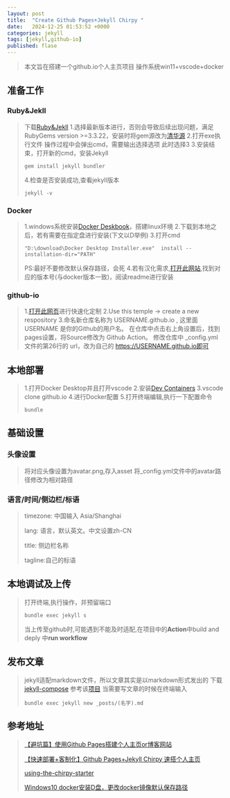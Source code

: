 ```yaml
---
layout: post
title:  "Create Github Pages+Jekyll Chirpy "
date:   2024-12-25 01:53:52 +0000
categories: jekyll
tags: [jekyll,github-io]
published: flase
---
```

> 本文旨在搭建一个github.io个人主页项目
> 操作系统win11+vscode+docker

## 准备工作

### Ruby&Jekll
> 下载[Ruby&Jekll](https://rubyinstaller.org/downloads/)
> 1.选择最新版本进行，否则会导致后续出现问题，满足RubyGems version >=3.3.22，安装时将gem源改为[清华源](https://mirrors.tuna.tsinghua.edu.cn/help/rubygems/)
> 2.打开exe执行文件 操作过程中会弹出cmd，需要输出选择选项 此时选择3
> 3.安装结束，打开新的cmd，安装Jekyll
> ```
> gem install jekyll bundler
> ```
> 4.检查是否安装成功,查看jekyll版本
> ```
> jekyll -v
> ```

### Docker
> 1.windows系统安装[Docker Deskbook](https://app.docker.com/)，搭建linux环境
> 2.下载到本地之后，若有需要在指定盘进行安装(下文以D举例)
> 3.打开cmd
> ```
> "D:\download\Docker Desktop Installer.exe"  install --installation-dir="PATH"
> ```
> PS:最好不要修改默认保存路径，会死
> 4.若有汉化需求,[打开此网站](https://github.com/asxez/DockerDesktop-CN),找到对应的版本号(与docker版本一致)，阅读readme进行安装

### github-io
> 1.[打开此网页](https://github.com/cotes2020/chirpy-starter)进行快速化定制
> 2.Use this temple -> create a new respository
> 3.命名新仓库名称为 USERNAME.github.io , 这里面USERNAME 是你的Github的用户名。
> 在仓库中点击右上角设置后，找到pages设置，将Source修改为 Github Action。
> 修改仓库中 _config.yml 文件的第26行的 url，改为自己的 https://USERNAME.github.io即可

## 本地部署
> 1.打开Docker Desktop并且打开vscode
> 2.安装[Dev Containers](https://marketplace.visualstudio.com/items?itemName=ms-vscode-remote.remote-containers)
> 3.vscode clone  github.io
> 4.进行Docker配置
> 5.打开终端编辑,执行一下配置命令
> ```
> bundle
> ```

## 基础设置
### 头像设置
> 将对应头像设置为avatar.png,存入asset
> 将_config.yml文件中的avatar路径修改为相对路径

### 语言/时间/侧边栏/标语
> timezone: 中国输入 Asia/Shanghai
>
>
> lang: 语言，默认英文。中文设置zh-CN
>
> title: 侧边栏名称
>
> tagline:自己的标语

## 本地调试及上传
> 打开终端,执行操作，并预留端口
> ```
> bundle exec jekyll s
> ```
> 当上传至github时,可能遇到不能及时适配,在项目中的**Action**中build and deply 中**run workflow**

## 发布文章
> jekyll适配markdown文件，所以文章其实是以markdown形式发出的
> 下载[jekyll-compose](https://rubygems.org/gems/jekyll-compose)
> 参考该[项目](https://rubygems.org/gems/jekyll-compose)
> 当需要写文章的时候在终端输入
> ```
> bundle exec jekyll new _posts/(名字).md
> ```


## 参考地址
> [【避坑篇】使用Github Pages搭建个人主页or博客网站](https://zhuanlan.zhihu.com/p/641525444)
>
>
> [【快速部署+客制化】Github Pages+Jekyll Chirpy 速搭个人主页](https://zhuanlan.zhihu.com/p/695291923)
>
> [using-the-chirpy-starter](https://chirpy.cotes.page/posts/getting-started/#option-1-using-the-chirpy-starter)
>
> [Windows10 docker安装D盘，更改docker镜像默认保存路径](https://www.cnblogs.com/luzhuangzhi/p/17869210.html#:~:text=1%E3%80%81%E8%BF%90%E8%A1%8Cdocker%EF%BC%8C%E8%BF%9B%E5%85%A5%E8%AE%BE%E7%BD%AE%E9%A1%B5%EF%BC%8C%E7%82%B9%E5%87%BBResources%E9%80%89%E9%A1%B9%EF%BC%8C%E5%8F%91%E7%8E%B0%E9%95%9C%E5%83%8F%E9%BB%98%E8%AE%A4%E5%AE%89%E8%A3%85%E5%9C%A8%25UserProfile%25%5B%26AppDataLocal%26%5DDockerwsl%E7%9B%AE%E5%BD%95%E4%B8%8B%202%E3%80%81%E7%82%B9%E5%87%BBBrowse%E6%8C%89%E9%92%AE%EF%BC%8C%E9%80%89%E6%8B%A9%E8%87%AA%E5%AE%9A%E4%B9%89%E7%9A%84%E5%85%B6%E4%BB%96%E7%9B%98%E8%B7%AF%E5%BE%84%EF%BC%8C%E4%BE%8B%E5%A6%82%EF%BC%9AD%3AProgram%20%E5%A6%82%E4%B8%8B%E5%9B%BE%E6%89%80%E7%A4%BA%EF%BC%9A,3%E3%80%81%E6%9C%80%E5%90%8E%E7%82%B9%E5%87%BBApply%20%26%20restart%E6%8C%89%E9%92%AE%E9%87%8D%E5%90%AFDocker%E5%8D%B3%E5%8F%AF%E7%94%9F%E6%95%88%E3%80%82)

[jekyll-docs]: https://jekyllrb.com/docs/home
[jekyll-gh]:   https://github.com/jekyll/jekyll
[jekyll-talk]: https://talk.jekyllrb.com/

